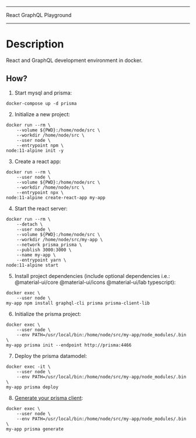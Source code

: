 **************************
React GraphQL Playground
**************************

Description
===========

React and GraphQL development environment in docker.

How?
----

1. Start mysql and prisma:
```
docker-compose up -d prisma
```

2. Initialize a new project:
```
docker run --rm \
    --volume ${PWD}:/home/node/src \
    --workdir /home/node/src \
    --user node \
    --entrypoint npm \
node:11-alpine init -y
```

3. Create a react app:
```
docker run --rm \
    --user node \
    --volume ${PWD}:/home/node/src \
    --workdir /home/node/src \
    --entrypoint npx \
node:11-alpine create-react-app my-app
```

4. Start the react server:
```
docker run --rm \
    --detach \
    --user node \
    --volume ${PWD}:/home/node/src \
    --workdir /home/node/src/my-app \
    --network prisma_prisma \
    --publish 3000:3000 \
    --name my-app \
    --entrypoint yarn \
node:11-alpine start
```

5. Install project dependencies (include optional dependencies i.e.: @material-ui/core @material-ui/icons @material-ui/lab typescript):
```
docker exec \
    --user node \
my-app npm install graphql-cli prisma prisma-client-lib
```

6. Initialize the prisma project:
```
docker exec \
    --user node \
    --env PATH=/usr/local/bin:/home/node/src/my-app/node_modules/.bin \
my-app prisma init --endpoint http://prisma:4466
```

7. Deploy the prisma datamodel:
```
docker exec -it \
    --user node \
    --env PATH=/usr/local/bin:/home/node/src/my-app/node_modules/.bin \
my-app prisma deploy
```

8. [Generate your prisma client](https://www.prisma.io/docs/1.27/get-started/01-setting-up-prisma-new-database-JAVASCRIPT-a002/#generate-your-prisma-client "Generate your Prisma client"):
```
docker exec \
    --user node \
    --env PATH=/usr/local/bin:/home/node/src/my-app/node_modules/.bin \
my-app prisma generate
```
